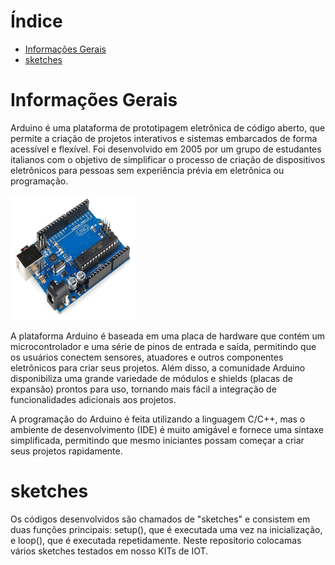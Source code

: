 
# Índice
* [Informações Gerais](#Informações_Gerais)
* [sketches](#sketches)

# Informações Gerais

Arduino é uma plataforma de prototipagem eletrônica de código aberto, que permite a criação de projetos interativos e sistemas embarcados de forma acessível e flexível. Foi desenvolvido em 2005 por um grupo de estudantes italianos com o objetivo de simplificar o processo de criação de dispositivos eletrônicos para pessoas sem experiência prévia em eletrônica ou programação.

<img src="https://github.com/Epaminondaslage/Arduino-Uno/blob/master/Figuras/Arduino%20Uno%20R3.png" height="200" width="200">

A plataforma Arduino é baseada em uma placa de hardware que contém um microcontrolador e uma série de pinos de entrada e saída, permitindo que os usuários conectem sensores, atuadores e outros componentes eletrônicos para criar seus projetos. Além disso, a comunidade Arduino disponibiliza uma grande variedade de módulos e shields (placas de expansão) prontos para uso, tornando mais fácil a integração de funcionalidades adicionais aos projetos.

A programação do Arduino é feita utilizando a linguagem C/C++, mas o ambiente de desenvolvimento (IDE) é muito amigável e fornece uma sintaxe simplificada, permitindo que mesmo iniciantes possam começar a criar seus projetos rapidamente.

# sketches

Os códigos desenvolvidos são chamados de "sketches" e consistem em duas funções principais: setup(), que é executada uma vez na inicialização, e loop(), que é executada repetidamente. Neste repositorio colocamas vários sketches testados em nosso KITs de IOT. 



